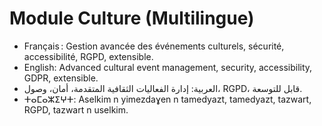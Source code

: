 # Module Culture (Multilingue)

- Français : Gestion avancée des événements culturels, sécurité, accessibilité, RGPD, extensible.
- English: Advanced cultural event management, security, accessibility, GDPR, extensible.
- العربية: إدارة الفعاليات الثقافية المتقدمة، أمان، وصول، RGPD، قابل للتوسعة.
- ⵜⴰⵎⴰⵣⵉⵖⵜ: Aselkim n yimezdaɣen n tamedyazt, tamedyazt, tazwart, RGPD, tazwart n uselkim.
